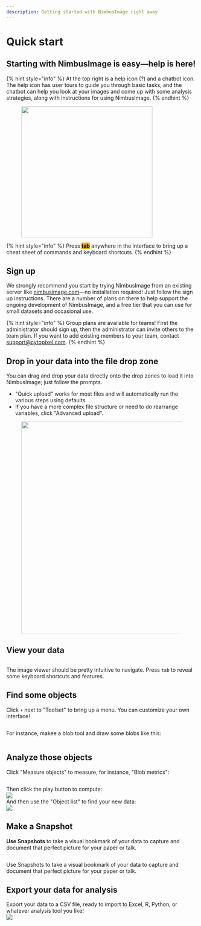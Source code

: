 ```yaml
---
description: Getting started with NimbusImage right away
---
```


# Quick start

## Starting with NimbusImage is easy—help is here!

{% hint style="info" %}
At the top right is a help icon (?) and a chatbot icon. The help icon has user tours to guide you through basic tasks, and the chatbot can help you look at your images and come up with some analysis strategies, along with instructions for using NimbusImage.
{% endhint %}

<div align="left"><figure><img src=".gitbook/assets/image (19).png" alt="" width="347"><figcaption></figcaption></figure></div>

{% hint style="info" %}
Press <mark style="background-color:orange;">**tab**</mark> anywhere in the interface to bring up a cheat sheet of commands and keyboard shortcuts.
{% endhint %}

## Sign up

We strongly recommend you start by trying NimbusImage from an existing server like [nimbusimage.com](https://app.nimbusimage.com/)—no installation required! Just follow the sign up instructions. There are a number of plans on there to help support the ongoing development of NimbusImage, and a free tier that you can use for small datasets and occasional use.

{% hint style="info" %}
Group plans are available for teams! First the administrator should sign up, then the administrator can invite others to the team plan. If you want to add existing members to your team, contact support@cytopixel.com.
{% endhint %}

## Drop in your data into the file drop zone

You can drag and drop your data directly onto the drop zones to load it into NimbusImage; just follow the prompts.

* "Quick upload" works for most files and will automatically run the various steps using defaults.
* If you have a more complex file structure or need to do rearrange variables, click "Advanced upload".

<div align="left"><figure><img src=".gitbook/assets/image (1) (1) (1) (1).png" alt="" width="563"><figcaption></figcaption></figure></div>

## View your data

<figure><img src=".gitbook/assets/image (10) (1).png" alt=""><figcaption></figcaption></figure>

The image viewer should be pretty intuitive to navigate. Press `tab` to reveal some keyboard shortcuts and features.

## Find some objects

Click `+` next to "Toolset" to bring up a menu. You can customize your own interface!

<figure><img src=".gitbook/assets/image (11) (1).png" alt=""><figcaption></figcaption></figure>

For instance, makee a blob tool and draw some blobs like this:

<figure><img src=".gitbook/assets/image (12) (1).png" alt=""><figcaption></figcaption></figure>

## Analyze those objects

Click "Measure objects" to measure, for instance, "Blob metrics":

<figure><img src=".gitbook/assets/image (13) (1).png" alt=""><figcaption></figcaption></figure>

Then click the play button to compute:\
![](<.gitbook/assets/image (14).png>)\
And then use the "Object list" to find your new data:\
![](<.gitbook/assets/image (15).png>)



## Make a Snapshot

**Use Snapshots** to take a visual bookmark of your data to capture and document that perfect picture for your paper or talk.

<figure><img src=".gitbook/assets/image (16).png" alt=""><figcaption></figcaption></figure>

Use Snapshots to take a visual bookmark of your data to capture and document that perfect picture for your paper or talk.

## Export your data for analysis

Export your data to a CSV file, ready to import to Excel, R, Python, or whatever analysis tool you like!\
![](<.gitbook/assets/image (17).png>)



